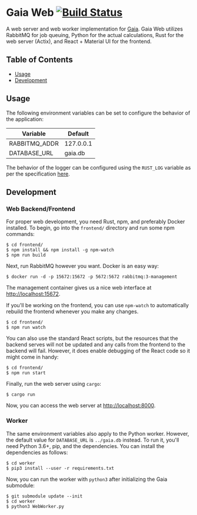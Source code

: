 Gaia Web [![Build Status](https://travis-ci.com/Zedjones/GaiaWeb.svg?branch=master)](https://travis-ci.com/Zedjones/GaiaWeb)
==========
A web server and web worker implementation for [Gaia](https://github.com/lauramv1832/Gaia). Gaia Web utilizes RabbitMQ for job queuing, Python for the actual calculations, Rust for the web server (Actix), and React + Material UI for the frontend.

## Table of Contents
<!-- vim-markdown-toc GFM --> 
* [Usage](#usage)
* [Development](#development)

## Usage
The following environment variables can be set to configure the behavior of the application:

| Variable      | Default   |
|---------------|-----------|
| RABBITMQ_ADDR | 127.0.0.1 |
| DATABASE_URL  | gaia.db   |

The behavior of the logger can be configured using the `RUST_LOG`
variable as per the specification [here](https://docs.rs/env_logger/0.7.1/env_logger/).

## Development

### Web Backend/Frontend

For proper web development, you need Rust, npm, and preferably Docker installed.
To begin, go into the `frontend/` directory and run some npm commands:
```
$ cd frontend/
$ npm install && npm install -g npm-watch
$ npm run build
```
Next, run RabbitMQ however you want. Docker is an easy way:
```
$ docker run -d -p 15672:15672 -p 5672:5672 rabbitmq:3-management
```
The management container gives us a nice web interface at [http://localhost:15672](http://localhost:15672).


If you'll be working on the frontend, you can use `npm-watch` to automatically rebuild the frontend whenever you make any changes.
```
$ cd frontend/
$ npm run watch
```
You can also use the standard React scripts, but the resources that the backend serves will not be updated and any calls from the frontend to the backend will fail. However, it does enable debugging of the React code so it might come in handy:
```
$ cd frontend/
$ npm run start
```
Finally, run the web server using `cargo`:
```
$ cargo run
```
Now, you can access the web server at [http://localhost:8000](http://localhost:8000).

### Worker

The same environment variables also apply to the Python worker. However, the default value for `DATABASE_URL` is `../gaia.db` instead. To run it, you'll need Python 3.6+, pip, and the dependencies. You can install the dependencies as follows:
```
$ cd worker
$ pip3 install --user -r requirements.txt
```

Now, you can run the worker with `python3` after initializing the Gaia submodule:
```
$ git submodule update --init
$ cd worker
$ python3 WebWorker.py
```